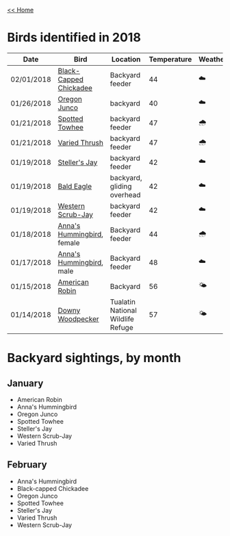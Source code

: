 [<< Home](../README.md)

# Birds identified in 2018 

| Date  | Bird | Location | Temperature | Weather |
| ------------- | ------------- | ------------- | ------------- | ------------- |
| 02/01/2018 | [Black-Capped Chickadee](https://www.allaboutbirds.org/guide/Black-capped_Chickadee/id) | Backyard feeder | 44 | ☁️ |
| 01/26/2018 | [Oregon Junco](https://oregonencyclopedia.org/articles/oregon_junco/) | backyard | 40 | ☁️ |
| 01/21/2018 | [Spotted Towhee](https://www.allaboutbirds.org/guide/Spotted_Towhee/id) | backyard feeder | 47 | 🌧 |
| 01/21/2018 | [Varied Thrush](https://www.allaboutbirds.org/guide/Varied_Thrush/id) | backyard feeder | 47 | 🌧 |
| 01/19/2018 | [Steller's Jay](https://www.allaboutbirds.org/guide/Stellers_Jay/id) | backyard feeder | 42 | ☁️ |
| 01/19/2018 | [Bald Eagle](https://www.allaboutbirds.org/guide/Bald_Eagle/id) | backyard, gliding overhead | 42 | ☁️ |
| 01/19/2018 | [Western Scrub-Jay](http://audubonportland.org/local-birding/kids-guide/backyard-birds/scrub-jay) | backyard feeder | 42 | ☁️ |
| 01/18/2018 | [Anna's Hummingbird](https://www.allaboutbirds.org/guide/Annas_Hummingbird/id), female | Backyard feeder | 44 | 🌧 |
| 01/17/2018 | [Anna's Hummingbird](https://www.allaboutbirds.org/guide/Annas_Hummingbird/id), male | Backyard feeder | 48 | ☁️ |
| 01/15/2018  | [American Robin](https://www.allaboutbirds.org/guide/American_Robin/id)  | Backyard | 56 | 🌤 |
| 01/14/2018 | [Downy Woodpecker](https://www.allaboutbirds.org/guide/Downy_Woodpecker/id) | Tualatin National Wildlife Refuge | 57 | 🌤 |


# Backyard sightings, by month 

## January 

- American Robin
- Anna's Hummingbird
- Oregon Junco 
- Spotted Towhee 
- Steller's Jay 
- Western Scrub-Jay 
- Varied Thrush

## February 

- Anna's Hummingbird 
- Black-capped Chickadee
- Oregon Junco
- Spotted Towhee
- Steller's Jay
- Varied Thrush 
- Western Scrub-Jay 
